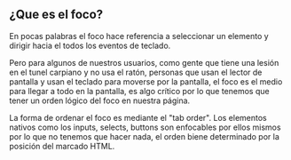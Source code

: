 ## ¿Que es el foco?
En pocas palabras el foco hace referencia a seleccionar un elemento y dirigir hacia el todos los eventos de teclado. 

Pero para algunos de nuestros usuarios, como gente que tiene una lesión en el tunel carpiano y no usa el ratón, personas que usan el lector de pantalla y usan el teclado para moverse por la pantalla, el foco es el medio para llegar a todo en la pantalla, es algo crítico por lo que tenemos que tener un orden lógico del foco en nuestra página.

La forma de ordenar el foco es mediante el "tab order". Los elementos nativos como los inputs, selects, buttons son enfocables por ellos mismos por lo que no tenemos que hacer nada, el orden biene determinado por la posición del marcado HTML.
